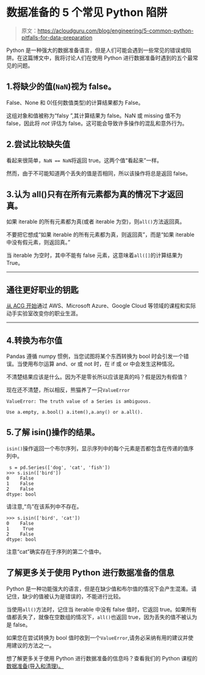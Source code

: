# 数据准备的 5 个常见 Python 陷阱

> 原文：<https://acloudguru.com/blog/engineering/5-common-python-pitfalls-for-data-preparation>

Python 是一种强大的数据准备语言，但是人们可能会遇到一些常见的错误或陷阱。在这篇博文中，我将讨论人们在使用 Python 进行数据准备时遇到的五个最常见的问题。

## 1.将缺少的值(` NaN `)视为 false。

False、None 和 0(任何数值类型)的计算结果都为 False。

这组对象和值被称为“falsy ”,其计算结果为 false。NaN 或 missing 值不为 false，因此将 *not* 评估为 false。这可能会导致许多操作的混乱和意外行为。

## 2.尝试比较缺失值

看起来很简单，`NaN == NaN`将返回 true。这两个值“看起来”一样。

然而，由于不可能知道两个丢失的值是否相同，所以该操作将总是返回 false。

## 3.认为 all()只有在所有元素都为真的情况下才返回真。

如果 iterable 的所有元素都为真(或者 iterable 为空)，则`all()`方法返回真。

不要把它想成“如果 iterable 的所有元素都为真，则返回真”，而是“如果 iterable 中没有假元素，则返回真。”

当 iterable 为空时，其中不能有 false 元素，这意味着`all([]`的计算结果为 True。

* * *

## 通往更好职业的钥匙

[从 ACG 开始](https://acloudguru.com/pricing)通过 AWS、Microsoft Azure、Google Cloud 等领域的课程和实际动手实验室改变你的职业生涯。

* * *

## 4.转换为布尔值

Pandas 遵循 numpy 惯例，当您试图将某个东西转换为 bool 时会引发一个错误。当使用布尔运算 and、or 或 not 时，在 if 或 or 中会发生这种情况。

不清楚结果应该是什么。因为不是零长所以应该是真的吗？假是因为有假值？

现在还不清楚，所以相反，熊猫养了一只`ValueError`

`ValueError: The truth value of a Series is ambiguous. `

`Use a.empty, a.bool() a.item(),a.any() or a.all().`

## 5.了解 isin()操作的结果。

`isin()`操作返回一个布尔序列，显示序列中的每个元素是否都包含在传递的值序列中。

```
 s = pd.Series(['dog', 'cat', 'fish'])
>>> s.isin(['bird'])
0    False
1    False
2    False
dtype: bool
```

请注意,“鸟”在该系列中不存在。

```
>>> s.isin(['bird', 'cat'])
0    False
1     True
2    False
dtype: bool
```

注意“cat”确实存在于序列的第二个值中。

## 了解更多关于使用 Python 进行数据准备的信息

Python 是一种功能强大的语言，但是在缺少值和布尔值的情况下会产生混淆。请记住，缺少的值被认为是错误的，不能进行比较。

当使用`all()`方法时，记住当 iterable 中没有 false 值时，它返回 true。如果所有值都丢失了，就像在空数组的情况下，`all()`也返回 true，因为丢失的值不被认为是 false。

如果您在尝试转换为 bool 值时收到一个`ValueError`,请务必采纳有用的建议并使用建议的方法之一。

想了解更多关于使用 Python 进行数据准备的信息吗？查看我们的 Python 课程的[数据准备(导入和清理)。](https://acloud.guru/overview/data-preparation-for-python)